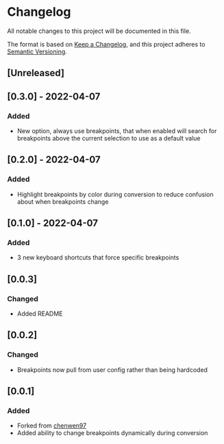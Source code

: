 # Changelog

All notable changes to this project will be documented in this file.

The format is based on [Keep a Changelog](https://keepachangelog.com/en/1.0.0/),
and this project adheres to [Semantic Versioning](https://semver.org/spec/v2.0.0.html).

## [Unreleased]

## [0.3.0] - 2022-04-07

### Added

- New option, always use breakpoints, that when enabled will search for breakpoints above the current selection to use as a default value

## [0.2.0] - 2022-04-07

### Added

- Highlight breakpoints by color during conversion to reduce confusion about when breakpoints change

## [0.1.0] - 2022-04-07

### Added

- 3 new keyboard shortcuts that force specific breakpoints

## [0.0.3]

### Changed

- Added README

## [0.0.2]

### Changed

- Breakpoints now pull from user config rather than being hardcoded

## [0.0.1]

### Added

- Forked from [chenwen97](https://github.com/chenwen97/px-to-vw)
- Added ability to change breakpoints dynamically during conversion
